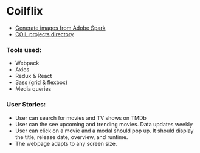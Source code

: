 # Coilflix

- [Generate images from Adobe Spark](https://spark.adobe.com/sp/design/post/new?_branch_match_id=668445774640340063)
- [COIL projects directory](https://www.sap.com/dmc/exp/2017_04_coil_directory/#/d/projects)

### Tools used:
- Webpack
- Axios
- Redux & React
- Sass (grid & flexbox)
- Media queries

### User Stories: 

- User can search for movies and TV shows on TMDb
- User can the see upcoming and trending movies. Data updates weekly 
- User can click on a movie and a modal should pop up. It should display the title, release date, overview, and runtime.  
- The webpage adapts to any screen size. 